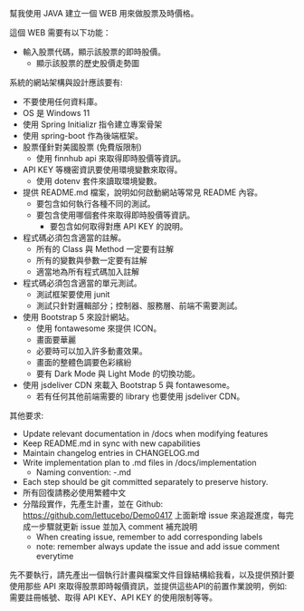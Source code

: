 幫我使用 JAVA 建立一個 WEB 用來做股票及時價格。
 
這個 WEB 需要有以下功能：
- 輸入股票代碼，顯示該股票的即時股價。
  - 顯示該股票的歷史股價走勢圖
 
系統的網站架構與設計應該要有:
- 不要使用任何資料庫。
- OS 是 Windows 11
- 使用 Spring Initializr 指令建立專案骨架
- 使用 spring-boot 作為後端框架。
- 股票僅針對美國股票 (免費版限制)
  - 使用 finnhub api 來取得即時股價等資訊。
- API KEY 等機密資訊要使用環境變數來取得。
  - 使用 dotenv 套件來讀取環境變數。
- 提供 README.md 檔案，說明如何啟動網站等常見 README 內容。
  - 要包含如何執行各種不同的測試。
  - 要包含使用哪個套件來取得即時股價等資訊。
    - 要包含如何取得對應 API KEY 的說明。
- 程式碼必須包含適當的註解。
  - 所有的 Class 與 Method 一定要有註解
  - 所有的變數與參數一定要有註解
  - 適當地為所有程式碼加入註解
- 程式碼必須包含適當的單元測試。
  - 測試框架要使用 junit
  - 測試只針對邏輯部分；控制器、服務層、前端不需要測試。
- 使用 Bootstrap 5 來設計網站。
  - 使用 fontawesome 來提供 ICON。
  - 畫面要華麗
  - 必要時可以加入許多動畫效果。
  - 畫面的整體色調要色彩繽紛
  - 要有 Dark Mode 與 Light Mode 的切換功能。
- 使用 jsdeliver CDN 來載入 Bootstrap 5 與 fontawesome。
  - 若有任何其他前端需要的 library 也要使用 jsdeliver CDN。
 
其他要求:
- Update relevant documentation in /docs when modifying features
- Keep README.md in sync with new capabilities
- Maintain changelog entries in CHANGELOG.md
- Write implementation plan to .md files in /docs/implementation
  - Naming convention: <date>-<feature-name>.md
- Each step should be git committed separately to preserve history.
- 所有回復請務必使用繁體中文
- 分階段實作，先產生計畫，並在 Github: https://github.com/lettucebo/Demo0417 上面新增 issue 來追蹤進度，每完成一步驟就更新 issue 並加入 comment 補充說明
  - When creating issue, remember to add corresponding labels
  - note: remember always update the issue and add issue comment everytime
 
先不要執行，請先產出一個執行計畫與檔案文件目錄結構給我看，以及提供預計要使用那些 API 來取得股票即時報價資訊，並提供這些API的前置作業說明，例如: 需要註冊帳號、取得 API KEY、API KEY 的使用限制等等。